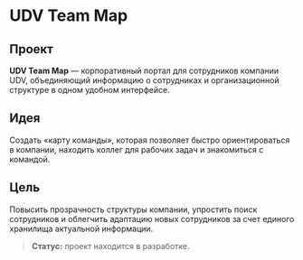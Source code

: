 # UDV Team Map

## Проект

**UDV Team Map** — корпоративный портал для сотрудников компании UDV, объединяющий информацию о сотрудниках и организационной структуре в одном удобном интерфейсе.

## Идея

Создать «карту команды», которая позволяет быстро ориентироваться в компании, находить коллег для рабочих задач и знакомиться с командой.

## Цель

Повысить прозрачность структуры компании, упростить поиск сотрудников и облегчить адаптацию новых сотрудников за счет единого хранилища актуальной информации.

> **Статус:** проект находится в разработке.
